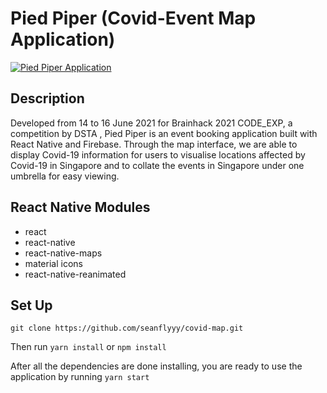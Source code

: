 # Pied Piper (Covid-Event Map Application)

[![Pied Piper Application](https://i.ibb.co/y4Zg2QX/Screenshot-2022-02-15-at-11-56-26-PM.png)](https://www.youtube.com/watch?v=Tpcvu5XhIbc&ab_channel=JustBryanThings)

## Description 
Developed from 14 to 16 June 2021 for Brainhack 2021 CODE_EXP, a competition by DSTA , Pied Piper is an event booking application built with React Native and Firebase. Through the map interface, we are able to display Covid-19 information for users to visualise locations affected by Covid-19 in Singapore and to collate the events in Singapore under one umbrella for easy viewing.

## React Native Modules  
- react 
- react-native
- react-native-maps 
- material icons 
- react-native-reanimated

## Set Up 
``` git clone https://github.com/seanflyyy/covid-map.git ``` 

Then run
``` yarn install ``` 
or 
``` npm install ``` 

After all the dependencies are done installing, you are ready to use the application by running ```yarn start```
